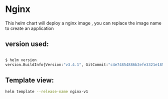 # Nginx 

This helm chart will deploy a nginx image , you can replace 
the image name to create an application 

## version used:
```bash

$ helm version
version.BuildInfo{Version:"v3.4.1", GitCommit:"c4e74854886b2efe3321e185578e6db9be0a6e29", GitTreeState:"clean", GoVersion:"go1.14.11"}

```

## Template view: 
```bash
helm template --release-name nginx-v1
```

